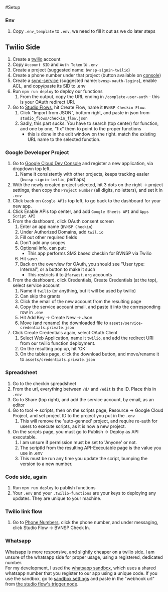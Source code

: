 #Setup
### Env
1. Copy `.env_template` to `.env`, we need to fill it out as we do later steps 

## Twilio Side
1. Create a [twilio](www.twilio.com) account
1. Copy `Account SID` and `Auth Token` to `.env`
1. Create a project (suggested name: `bvnsp-signin-twilio`)
1. Create a phone number under that project (button available on [console](https://www.twilio.com/console))
1. Create a [sync-service](https://www.twilio.com/console/sync/services/) (suggested name: `bvnsp-oauth-logins`), enable ACL, and copy/paste its SID to .env
1. Run `npm run deploy` to deploy our functions
    1. From the output, copy the URL ending in `/complete-user-auth` - this is your OAuth redirect URI. 
1. Go to [Studio Flows](https://www.twilio.com/console/studio/flows), hit Create Flow, name it `BVNSP Checkin Flow`.
    1. Click "Import from JSON", bottom right, and paste in json from `studio_flows/checkin_flow.json`
    1. Sadly, this part sucks. You have to search (top center) for function, and one by one, "fix" them to point to the proper functions
        * this is done in the edit window on the right. match the existing URL name to the selected function.

### Google Developer Project
1. Go to [Google Cloud Dev Console](https://console.cloud.google.com/) and register a new application, via dropdown top left.
    1. Name it consistently with other projects, keeps tracking easier (`bvnsp-signin-twilio`, perhaps)
1. With the newly created project selected, hit 3 dots on the right -> project settings, then copy the `Project Number` (all digits, no letters), and set it in `.env`
1. Click back on `Google APIs` top left, to go back to the dashboard for your new app.
1. Click Enable APIs top center, and add `Google Sheets API` and `Apps Script API`
1. From the dashboard, click OAuth consent screen
    1. Enter an app name (`BVNSP Checkin`)
    1. Under Authorized Domains, add `twil.io`
    1. Fill out other required fields
    1. Don't add any scopes
    1. Optional info, can put:
        * This app performs SMS based checkin for BVNSP via Twilio
    1. Hit save.
    1. Back on the overview for OAuth, you should see "User type: Internal", or a button to make it such
        * This restricts it to `@farwest.org` accounts
1. From the dashboard, click Credentials, Create Credentials (at the top), select service account
    1. Name it `twilio` (or anything, but it will be used by twilio)
    1. Can skip the grants
    1. Click the email of the new account from the resulting page
    1. Copy the service account email, and paste it into the corresponding row in `.env`
    1. Hit Add Key -> Create New -> Json
    1. Move (and rename) the downloaded file to `assets/service-credentials.private.json`
1. Click Create Credentials again, select OAuth Client
    1. Select Web Application, name it `twilio`, and add the redirect URI from our twilio function deployment.
    1. On the resulting pop up, hit 'OK'
    1. On the tables page, click the download button, and move/rename it to `assets/credentials.private.json`

### Spreadsheet
1. Go to the checkin spreadsheet
1. From the url, everything between `/d/` and `/edit` is the ID. Place this in `.env`
1. Go to Share (top right), and add the service account, by email, as an editor
1. Go to tool -> scripts, then on the scripts page, Resource -> Google Cloud Project, and set project ID to the project you put in the `.env`
    1. This will remove the 'auto-genned' project, and require re-auth for users to execute scripts, as it is now a new project.
1. On the scripts page, you must go to Publish -> Deploy as API executable.
    1. I am unsure if permission must be set to 'Anyone' or not.
    1. The scriptId from the resulting API-Executable page is the value you use in .env
    1. This must be run any time you update the script, bumping the version to a new number.


### Code side, again
1. Run `npm rum deploy` to publish functions
1. Your `.env` and your `.twilio-functions` are your keys to deploying any updates. They are unique to your machine.

### Twilio link flow
1. Go to [Phone Numbers](https://www.twilio.com/console/phone-numbers/incoming), click the phone number, and under messaging, click Studio Flow -> BVNSP Check In.

### Whatsapp
Whatsapp is more responsive, and slightly cheaper on a twilio side. I am unsure of the whatsapp side for proper usage, using a registered, dedicated number.  
For my development, I used the [whatsapp sandbox](https://www.twilio.com/console/sms/whatsapp/learn), which uses a shared whatsapp number
that you register to our app using a unique code. If you use the sandbox, go to [sandbox settings](https://www.twilio.com/console/sms/whatsapp/sandbox) and paste in the "webhook url" from [the studio flow's trigger node](https://www.twilio.com/console/studio).
